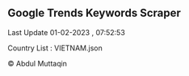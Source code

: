 

## Google Trends Keywords Scraper 
 
Last Update 01-02-2023 , 07:52:53

Country List :
VIETNAM.json



© Abdul Muttaqin 

